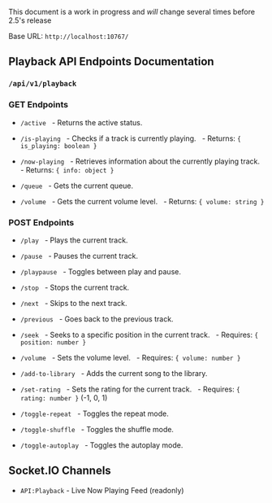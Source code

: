 
This document is a work in progress and *will* change several times before 2.5's release

Base URL: `http://localhost:10767/`
## Playback API Endpoints Documentation

### `/api/v1/playback`

### GET Endpoints

- `/active`
  - Returns the active status.

- `/is-playing`
  - Checks if a track is currently playing.
  - Returns: `{ is_playing: boolean }`

- `/now-playing`
  - Retrieves information about the currently playing track.
  - Returns: `{ info: object }`

- `/queue`
  - Gets the current queue.

- `/volume`
  - Gets the current volume level.
  - Returns: `{ volume: string }`

### POST Endpoints

- `/play`
  - Plays the current track.

- `/pause`
  - Pauses the current track.

- `/playpause`
  - Toggles between play and pause.

- `/stop`
  - Stops the current track.

- `/next`
  - Skips to the next track.

- `/previous`
  - Goes back to the previous track.

- `/seek`
  - Seeks to a specific position in the current track.
  - Requires: `{ position: number }`

- `/volume`
  - Sets the volume level.
  - Requires: `{ volume: number }`

- `/add-to-library`
  - Adds the current song to the library.

- `/set-rating`
  - Sets the rating for the current track.
  - Requires: `{ rating: number }` (-1, 0, 1)

- `/toggle-repeat`
  - Toggles the repeat mode.

- `/toggle-shuffle`
  - Toggles the shuffle mode.

- `/toggle-autoplay`
  - Toggles the autoplay mode.

## Socket.IO Channels

- `API:Playback` - Live Now Playing Feed (readonly)
